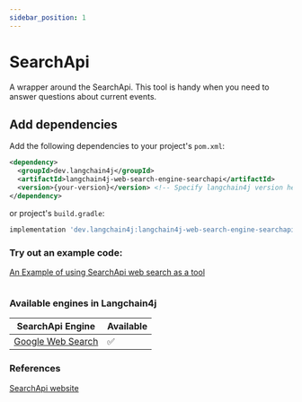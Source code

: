 ```yaml
---
sidebar_position: 1
---
```


# SearchApi

A wrapper around the SearchApi. This tool is handy when you need to answer questions about current events.

## Add dependencies

Add the following dependencies to your project's `pom.xml`:
```xml
<dependency>
  <groupId>dev.langchain4j</groupId>
  <artifactId>langchain4j-web-search-engine-searchapi</artifactId>
  <version>{your-version}</version> <!-- Specify langchain4j version here -->
</dependency>
```

or project's `build.gradle`:

```groovy
implementation 'dev.langchain4j:langchain4j-web-search-engine-searchapi:{your-version}'
```

### Try out an example code:

[An Example of using SearchApi web search as a tool]()

```java


```

### Available engines in Langchain4j

| SearchApi Engine                                          | Available |
|-----------------------------------------------------------|-----------|
| [Google Web Search](https://www.searchapi.io/docs/google) | ✅         |

### References

[SearchApi website](https://www.searchapi.io)